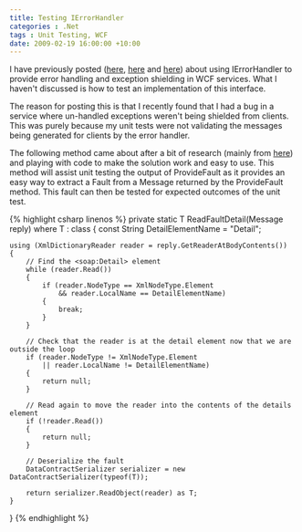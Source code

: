 ```yaml
---
title: Testing IErrorHandler
categories : .Net
tags : Unit Testing, WCF
date: 2009-02-19 16:00:00 +10:00
---
```


I have previously posted ([here][0], [here][1] and [here][2]) about using IErrorHandler to provide error handling and exception shielding in WCF services. What I haven't discussed is how to test an implementation of this interface. 

The reason for posting this is that I recently found that I had a bug in a service where un-handled exceptions weren't being shielded from clients. This was purely because my unit tests were not validating the messages being generated for clients by the error handler.

The following method came about after a bit of research (mainly from [here][3]) and playing with code to make the solution work and easy to use. This method will assist unit testing the output of ProvideFault as it provides an easy way to extract a Fault from a Message returned by the ProvideFault method. This fault can then be tested for expected outcomes of the unit test.

{% highlight csharp linenos %}
private static T ReadFaultDetail<T>(Message reply) where T : class
{
    const String DetailElementName = "Detail";
    
    using (XmlDictionaryReader reader = reply.GetReaderAtBodyContents())
    {
        // Find the <soap:Detail> element
        while (reader.Read())
        {
            if (reader.NodeType == XmlNodeType.Element
                && reader.LocalName == DetailElementName)
            {
                break;
            }
        }
     
        // Check that the reader is at the detail element now that we are outside the loop
        if (reader.NodeType != XmlNodeType.Element
            || reader.LocalName != DetailElementName)
        {
            return null;
        }
    
        // Read again to move the reader into the contents of the details element
        if (!reader.Read())
        {
            return null;
        }
    
        // Deserialize the fault
        DataContractSerializer serializer = new DataContractSerializer(typeof(T));
    
        return serializer.ReadObject(reader) as T;
    }
}
{% endhighlight %}

[0]: /2008/10/08/wcf-service-contract-design/
[1]: /2008/04/07/implementing-ierrorhandler/
[2]: /2008/11/07/strict-ierrorhandler-usage/
[3]: http://www.olegsych.com/2008/07/simplifying-wcf-using-exceptions-as-faults/
